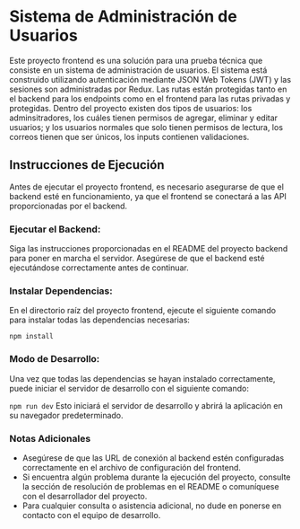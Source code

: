 # Sistema de Administración de Usuarios
Este proyecto frontend es una solución para una prueba técnica que consiste en un sistema de administración de usuarios. El sistema está construido utilizando autenticación mediante JSON Web Tokens (JWT) y las sesiones son administradas por Redux. Las rutas están protegidas tanto en el backend para los endpoints como en el frontend para las rutas privadas y protegidas. Dentro del proyecto existen dos tipos de usuarios: los adminsitradores, los cuáles tienen permisos de agregar, eliminar y editar usuarios; y los usuarios normales que solo tienen permisos de lectura, los correos tienen que ser únicos, los inputs contienen validaciones.

## Instrucciones de Ejecución
Antes de ejecutar el proyecto frontend, es necesario asegurarse de que el backend esté en funcionamiento, ya que el frontend se conectará a las API proporcionadas por el backend.

### Ejecutar el Backend: 
Siga las instrucciones proporcionadas en el README del proyecto backend para poner en marcha el servidor. Asegúrese de que el backend esté ejecutándose correctamente antes de continuar.

### Instalar Dependencias: 
En el directorio raíz del proyecto frontend, ejecute el siguiente comando para instalar todas las dependencias necesarias:

``` npm install ``` 

### Modo de Desarrollo: 
Una vez que todas las dependencias se hayan instalado correctamente, puede iniciar el servidor de desarrollo con el siguiente comando:

``` npm run dev ``` 
Esto iniciará el servidor de desarrollo y abrirá la aplicación en su navegador predeterminado.

### Notas Adicionales
- Asegúrese de que las URL de conexión al backend estén configuradas correctamente en el archivo de configuración del frontend.
- Si encuentra algún problema durante la ejecución del proyecto, consulte la sección de resolución de problemas en el README o comuníquese con el desarrollador del proyecto.
- Para cualquier consulta o asistencia adicional, no dude en ponerse en contacto con el equipo de desarrollo.